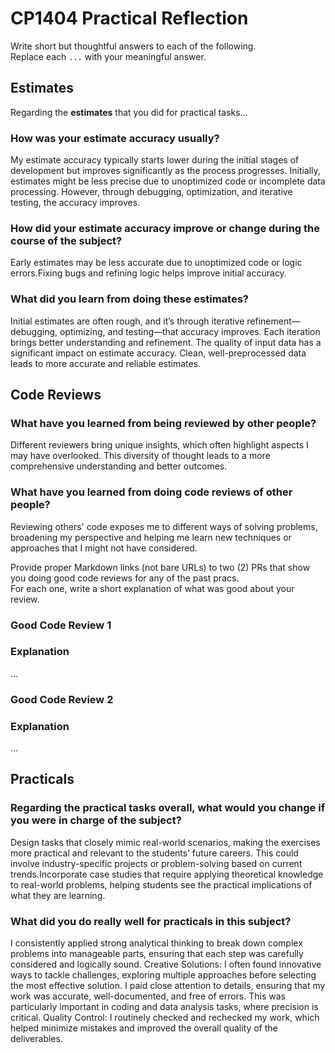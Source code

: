 # CP1404 Practical Reflection

Write short but thoughtful answers to each of the following.  
Replace each `...` with your meaningful answer.

## Estimates

Regarding the **estimates** that you did for practical tasks...

### How was your estimate accuracy usually?
My estimate accuracy typically starts lower during the initial stages of development but improves significantly as the process progresses. Initially, estimates might be less precise due to unoptimized code or incomplete data processing. However, through debugging, optimization, and iterative testing, the accuracy improves.

### How did your estimate accuracy improve or change during the course of the subject?
Early estimates may be less accurate due to unoptimized code or logic errors.Fixing bugs and refining logic helps improve initial accuracy.

### What did you learn from doing these estimates?
Initial estimates are often rough, and it’s through iterative refinement—debugging, optimizing, and testing—that accuracy improves. Each iteration brings better understanding and refinement. The quality of input data has a significant impact on estimate accuracy. Clean, well-preprocessed data leads to more accurate and reliable estimates.
## Code Reviews

### What have you learned from being reviewed by other people?
Different reviewers bring unique insights, which often highlight aspects I may have overlooked. This diversity of thought leads to a more comprehensive understanding and better outcomes.

### What have you learned from doing code reviews of other people?
 Reviewing others' code exposes me to different ways of solving problems, broadening my perspective and helping me learn new techniques or approaches that I might not have considered.

Provide proper Markdown links (not bare URLs) to two (2) PRs that show you doing good code reviews for any of the past
pracs.  
For each one, write a short explanation of what was good about your review.

### Good Code Review 1

[]()

### Explanation

...

### Good Code Review 2

[]()

### Explanation

...

## Practicals

### Regarding the **practical tasks** overall, what would you change if you were in charge of the subject?
Design tasks that closely mimic real-world scenarios, making the exercises more practical and relevant to the students’ future careers. This could involve industry-specific projects or problem-solving based on current trends.Incorporate case studies that require applying theoretical knowledge to real-world problems, helping students see the practical implications of what they are learning.

### What did you do really well for practicals in this subject?
 I consistently applied strong analytical thinking to break down complex problems into manageable parts, ensuring that each step was carefully considered and logically sound.
Creative Solutions: I often found innovative ways to tackle challenges, exploring multiple approaches before selecting the most effective solution. I paid close attention to details, ensuring that my work was accurate, well-documented, and free of errors. This was particularly important in coding and data analysis tasks, where precision is critical.
Quality Control: I routinely checked and rechecked my work, which helped minimize mistakes and improved the overall quality of the deliverables.

